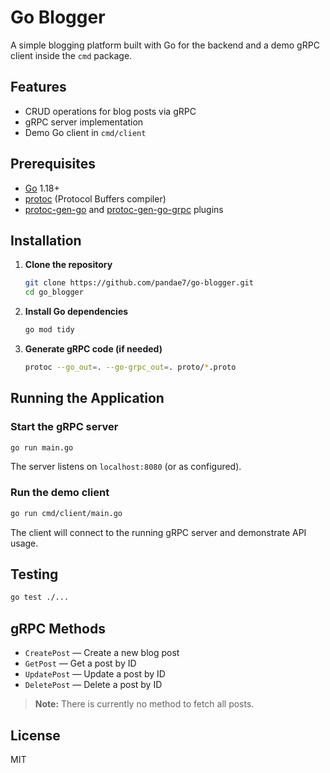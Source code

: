 # Go Blogger

A simple blogging platform built with Go for the backend and a demo gRPC client inside the `cmd` package.

## Features

- CRUD operations for blog posts via gRPC
- gRPC server implementation
- Demo Go client in `cmd/client`

## Prerequisites

- [Go](https://golang.org/dl/) 1.18+
- [protoc](https://grpc.io/docs/protoc-installation/) (Protocol Buffers compiler)
- [protoc-gen-go](https://pkg.go.dev/google.golang.org/protobuf/cmd/protoc-gen-go) and [protoc-gen-go-grpc](https://pkg.go.dev/google.golang.org/grpc/cmd/protoc-gen-go-grpc) plugins

## Installation

1. **Clone the repository**
    ```bash
    git clone https://github.com/pandae7/go-blogger.git
    cd go_blogger
    ```

2. **Install Go dependencies**
    ```bash
    go mod tidy
    ```

3. **Generate gRPC code (if needed)**
    ```bash
    protoc --go_out=. --go-grpc_out=. proto/*.proto
    ```

## Running the Application

### Start the gRPC server

```bash
go run main.go
```
The server listens on `localhost:8080` (or as configured).

### Run the demo client

```bash
go run cmd/client/main.go
```
The client will connect to the running gRPC server and demonstrate API usage.

## Testing

```bash
go test ./...
```

## gRPC Methods

- `CreatePost` — Create a new blog post
- `GetPost` — Get a post by ID
- `UpdatePost` — Update a post by ID
- `DeletePost` — Delete a post by ID

> **Note:** There is currently no method to fetch all posts.

## License

MIT

